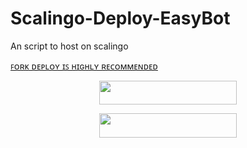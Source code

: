 # Scalingo-Deploy-EasyBot
An script to host on scalingo


[ꜰᴏʀᴋ ᴅᴇᴘʟᴏʏ ɪꜱ ʜɪɢʜʟʏ ʀᴇᴄᴏᴍᴍᴇɴᴅᴇᴅ](https://telegra.ph/file/5bcf79f948ca06030640c.mp4)

<p align="center"><a href="https://my.scalingo.com/deploy?template=https://github.com/yeyuchen198/scalingo-uwsgi"> <img src="https://cdn.scalingo.com/deploy/button.svg" width="220" height="38.45"/></a></p>

<p align="center"><a href="https://dashboard.scalingo.com/create/app?source=https://github.com/yeyuchen198/scalingo-uwsgi/tree/master"> <img src="https://cdn.scalingo.com/deploy/button.svg" width="220" height="38.45"/></a></p>

